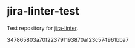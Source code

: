 # jira-linter-test

Test repository for [jira-linter].

[jira-linter]: https://github.com/btwrk/action-jira-linter
347865803a70f223791193870a123c574961bba7

